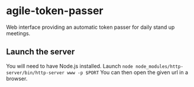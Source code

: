 agile-token-passer
==================

Web interface providing an automatic token passer for daily stand up meetings.


## Launch the server
You will need to have Node.js installed.
Launch `node node_modules/http-server/bin/http-server www -p $PORT`
You can then open the given url in a browser.

